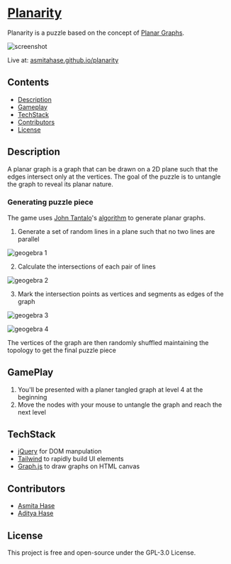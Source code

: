 # [Planarity](https://asmitahase.github.io/planarity/)
Planarity is a puzzle based on the concept of [Planar Graphs](https://en.wikipedia.org/wiki/Planar_graph).


![screenshot](https://imgur.com/LKyVFOm.png)

Live at: [asmitahase.github.io/planarity](https://asmitahase.github.io/planarity)

## Contents
- [Description](https://github.com/asmitahase/planarity#Description)
- [Gameplay](https://github.com/asmitahase/planarity#GamePlay)
- [TechStack](https://github.com/asmitahase/planarity#TechStack)
- [Contributors](https://github.com/asmitahase/planarity#Contributors)
- [License](https://github.com/asmitahase/planarity#License)

## Description

A planar graph is a graph that can be drawn on a 2D plane such that the edges intersect only at the vertices. The goal of the puzzle is to untangle the graph to reveal its planar nature.

### Generating puzzle piece
The game uses [John Tantalo](http://johntantalo.com/)'s [algorithm](http://johntantalo.com/wiki/Planarity/) to generate planar graphs.

1. Generate a set of random lines in a plane such that no two lines are parallel

![geogebra 1](https://user-images.githubusercontent.com/8528887/141686114-ebf4397a-4ad8-40f0-9cec-f1ff9e2d8892.png)


2. Calculate the intersections of each pair of lines

![geogebra 2](https://user-images.githubusercontent.com/8528887/141686113-f63707a9-174e-4647-b632-4f61d824cf97.png)


3. Mark the intersection points as vertices and segments as edges of the graph 

![geogebra 3](https://user-images.githubusercontent.com/8528887/141686111-3c78f455-4aba-4010-aeef-7e5c63587cd8.png)

![geogebra 4](https://user-images.githubusercontent.com/8528887/141686109-b3c4db22-ff17-4792-87f7-04e018f60bc4.png)

The vertices of the graph are then randomly shuffled maintaining the topology to get the final puzzle piece


## GamePlay

1. You'll be presented with a planer tangled graph at level 4 at the beginning
2. Move the nodes with your mouse to untangle the graph and reach the next level 


## TechStack
- [jQuery](https://jquery.com/) for DOM manpulation
- [Tailwind](https://tailwindcss.com/) to rapidly build UI elements
- [Graph.js](https://github.com/paulfears/Graphs) to draw graphs on HTML canvas

## Contributors
- [Asmita Hase](https://github.com/asmitahase)
- [Aditya Hase](https://github.com/adityahase)

## License
This project is free and open-source under the  GPL-3.0 License.



